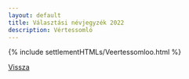 ```yaml
---
layout: default
title: Választási névjegyzék 2022
description: Vértessomló
---
```


{% include settlementHTMLs/Veertessomloo.html %}

[Vissza](../)